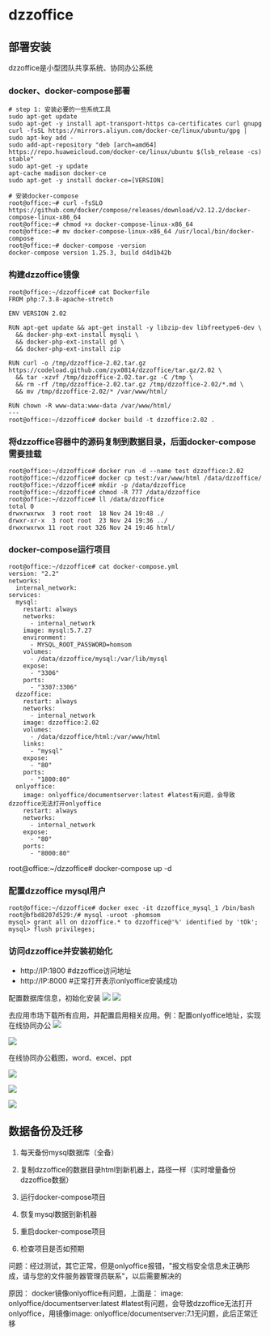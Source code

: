 # dzzoffice



## 部署安装

dzzoffice是小型团队共享系统、协同办公系统



### docker、docker-compose部署

```
# step 1: 安装必要的一些系统工具
sudo apt-get update
sudo apt-get -y install apt-transport-https ca-certificates curl gnupg  
curl -fsSL https://mirrors.aliyun.com/docker-ce/linux/ubuntu/gpg | sudo apt-key add -
sudo add-apt-repository "deb [arch=amd64] https://repo.huaweicloud.com/docker-ce/linux/ubuntu $(lsb_release -cs) stable"
sudo apt-get -y update
apt-cache madison docker-ce
sudo apt-get -y install docker-ce=[VERSION]

# 安装docker-compose
root@office:~# curl -fsSLO https://github.com/docker/compose/releases/download/v2.12.2/docker-compose-linux-x86_64
root@office:~# chmod +x docker-compose-linux-x86_64
root@office:~# mv docker-compose-linux-x86_64 /usr/local/bin/docker-compose
root@office:~# docker-compose -version
docker-compose version 1.25.3, build d4d1b42b

```



### 构建dzzoffice镜像

```
root@office:~/dzzoffice# cat Dockerfile
FROM php:7.3.8-apache-stretch

ENV VERSION 2.02

RUN apt-get update && apt-get install -y libzip-dev libfreetype6-dev \
  && docker-php-ext-install mysqli \
  && docker-php-ext-install gd \
  && docker-php-ext-install zip

RUN curl -o /tmp/dzzoffice-2.02.tar.gz https://codeload.github.com/zyx0814/dzzoffice/tar.gz/2.02 \
  && tar -xzvf /tmp/dzzoffice-2.02.tar.gz -C /tmp \
  && rm -rf /tmp/dzzoffice-2.02.tar.gz /tmp/dzzoffice-2.02/*.md \
  && mv /tmp/dzzoffice-2.02/* /var/www/html/

RUN chown -R www-data:www-data /var/www/html/
---
root@office:~/dzzoffice# docker build -t dzzoffice:2.02 .
```



### 将dzzoffice容器中的源码复制到数据目录，后面docker-compose需要挂载

```
root@office:~/dzzoffice# docker run -d --name test dzzoffice:2.02
root@office:~/dzzoffice# docker cp test:/var/www/html /data/dzzoffice/
root@office:~/dzzoffice# mkdir -p /data/dzzoffice
root@office:~/dzzoffice# chmod -R 777 /data/dzzoffice
root@office:~/dzzoffice# ll /data/dzzoffice
total 0
drwxrwxrwx  3 root root  18 Nov 24 19:48 ./
drwxr-xr-x  3 root root  23 Nov 24 19:36 ../
drwxrwxrwx 11 root root 326 Nov 24 19:46 html/

```



### docker-compose运行项目

```
root@office:~/dzzoffice# cat docker-compose.yml
version: "2.2"
networks:
  internal_network:
services:
  mysql:
    restart: always
    networks:
      - internal_network
    image: mysql:5.7.27
    environment:
      - MYSQL_ROOT_PASSWORD=homsom
    volumes:
      - /data/dzzoffice/mysql:/var/lib/mysql
    expose:
      - "3306"
    ports:
      - "3307:3306"
  dzzoffice:
    restart: always
    networks:
      - internal_network
    image: dzzoffice:2.02
    volumes:
      - /data/dzzoffice/html:/var/www/html
    links:
      - "mysql"
    expose:
      - "80"
    ports:
      - "1800:80"
  onlyoffice:
    image: onlyoffice/documentserver:latest	#latest有问题，会导致dzzoffice无法打开onlyoffice
    restart: always
    networks:
      - internal_network
    expose:
      - "80"
    ports:
      - "8000:80"
```
root@office:~/dzzoffice# docker-compose up -d 



### 配置dzzoffice mysql用户
```
root@office:~/dzzoffice# docker exec -it dzzoffice_mysql_1 /bin/bash
root@bfbd8207d529:/# mysql -uroot -phomsom
mysql> grant all on dzzoffice.* to dzzoffice@'%' identified by 'tOk';
mysql> flush privileges;
```


### 访问dzzoffice并安装初始化

* http://IP:1800	#dzzoffice访问地址
* http://IP:8000	#正常打开表示onlyoffice安装成功

配置数据库信息，初始化安装
![](./image/dzzoffice-pro01.png)
![](./image/dzzoffice-pro02.png)



去应用市场下载所有应用，并配置启用相关应用。例：配置onlyoffice地址，实现在线协同办公
![](./image/dzzoffice-pro03.png)



![](./image/dzzoffice-pro04.png)



在线协同办公截图，word、excel、ppt

![](./image/dzzoffice-pro05.png)

![](./image/dzzoffice-pro06.png)

![](./image/dzzoffice-pro07.png)











## 数据备份及迁移

1. 每天备份mysql数据库（全备）

2. 复制dzzoffice的数据目录html到新机器上，路径一样（实时增量备份dzzoffice数据）

3. 运行docker-compose项目

4. 恢复mysql数据到新机器

5. 重启docker-compose项目

6. 检查项目是否如预期

  问题：经过测试，其它正常，但是onlyoffice报错，"报文档安全信息未正确形成，请与您的文件服务器管理员联系"，以后需要解决的

  原因： docker镜像onlyoffice有问题，上面是： image: onlyoffice/documentserver:latest	#latest有问题，会导致dzzoffice无法打开onlyoffice，用镜像image: onlyoffice/documentserver:7.1无问题，此后正常迁移



